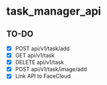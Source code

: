 # task_manager_api

## TO-DO
- [X] POST api/v1/task/add
- [X] GET api/v1/task
- [X] DELETE api/v1/task
- [X] POST api/v1/task/image/add
- [X] Link API to FaceCloud

